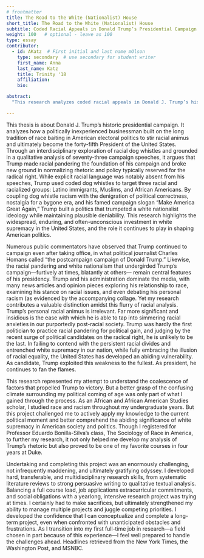 ```yaml
---
# frontmatter
title: The Road to the White (Nationalist) House
short_title: The Road to the White (Nationalist) House
subtitle: Coded Racial Appeals in Donald Trump’s Presidential Campaign
weight: 100   # optional - leave as 100
type: essay
contributor:
  - id: AKatz  # First initial and last name mOlson
    type: secondary  # use secondary for student writer
    first_name: Anna  
    last_name: Katz
    title: Trinity '18
    affiliation: 
    bio: 

abstract:
  "This research analyzes coded racial appeals in Donald J. Trump’s historic presidential campaign. Through an interdisciplinary exploration of racial dog whistles and grounded in a qualitative analysis of seventy-three campaign speeches, it aims to show how Trump made racial pandering the foundation of his campaign and broke new ground in normalizing rhetoric and policy typically reserved for the radical right. Building on the long tradition of race baiting in American electoral politics, Trump strategically stirred racial animus with coded appeals targeting three racial or racialized groups: Latino immigrants, Muslims, and African Americans. He criminalized Latino immigrants as rapists, murderers, and drug dealers; he justified Islamophobia under the guise of national security; and he manipulated anti-black racism through the abiding dog whistle frames of “law and order” and manipulative welfare recipients. Drawing on a variety of rhetorical strategies from defiant political incorrectness to nostalgia for former American “greatness,” Trump couched his strategic racism within a post-racial façade, enabling him and his supporters to espouse white nationalist ideology while denying personal racism. Through examining Trump’s coded racial appeals and their effectiveness, this research highlights the widespread, enduring and often unconscious investment in white supremacy in the United States, and the role it continues to play in shaping American politics."

---
```


This thesis is about Donald J. Trump’s historic presidential campaign. It analyzes how a politically inexperienced businessman built on the long tradition of race baiting in American electoral politics to stir racial animus and ultimately become the forty-fifth President of the United States. Through an interdisciplinary exploration of racial dog
whistles and grounded in a qualitative analysis of seventy-three campaign speeches, it argues that Trump made racial pandering the foundation of his campaign and broke new ground in normalizing rhetoric and policy typically reserved for the radical right. While
explicit racial language was notably absent from his speeches, Trump used coded dog whistles to target three racial and racialized groups: Latino immigrants, Muslims, and African Americans. By coupling dog whistle racism with the denigration of political correctness, nostalgia for a bygone era, and his famed campaign slogan “Make America Great Again,” Trump built a politics that trumpeted a white nationalist ideology while maintaining plausible deniability. This research highlights the widespread, enduring, and often-unconscious investment in white supremacy in the United States, and the role it continues to play in shaping American politics. 

Numerous public commentators have observed that Trump continued to campaign even after taking office, in what political journalist Charles Homans called “the postcampaign campaign of Donald Trump.” Likewise, the racial pandering and white nationalism that undergirded Trump’s campaign—furtively at times, blatantly at others— remain central features of his presidency. Trump and his administration dominate the media, with many news articles and opinion pieces exploring his relationship to race, examining his stance on racial issues, and even debating his personal racism (as evidenced by the accompanying collage. Yet my research contributes a valuable distinction amidst this flurry of racial analysis. Trump’s personal racial animus is irrelevant. Far more significant and insidious is the ease with which he is able to tap into simmering racial anxieties in our purportedly post-racial society. Trump was hardly the first politician to practice racial pandering for political gain, and judging by the recent surge of political candidates on the radical right, he is unlikely to be the last. In failing to contend with the persistent racial divides and entrenched white supremacy in our nation, while fully embracing the illusion of racial equality, the United States has developed an abiding vulnerability. As candidate, Trump exploited this weakness to the fullest. As president, he continues to fan the flames.

This research represented my attempt to understand the coalescence of factors that propelled Trump to victory. But a better grasp of the confusing climate surrounding my political coming of age was only part of what I gained through the process. As an African and African American Studies scholar, I studied race and racism throughout my undergraduate years. But this project challenged me to actively apply my knowledge to the current political moment and better comprehend the abiding significance of white supremacy in American society and politics. Though I registered for Professor Eduardo Bonilla-Silva’s class, The Sociology of Race in America, to further my research, it not
only helped me develop my analysis of Trump’s rhetoric but also proved to be one of my favorite courses in four years at Duke. 

Undertaking and completing this project was an enormously challenging, not infrequently maddening, and ultimately gratifying odyssey. I developed hard, transferable, and multidisciplinary research skills, from systematic literature reviews to strong persuasive writing to qualitative textual analysis. Balancing a full course load, job applications extracurricular commitments, and social obligations with a yearlong, intensive research project was trying at times. I certainly had to make sacrifices, but ultimately strengthened my ability to manage multiple projects and juggle competing priorities. I developed the confidence that I can conceptualize and complete a long-term project, even when confronted with unanticipated obstacles and frustrations. As I transition into my first full-time job in research—a field chosen in part because of this experience—I feel well prepared to handle the challenges ahead. Headlines retrieved from the New York Times, the Washington Post, and MSNBC.

